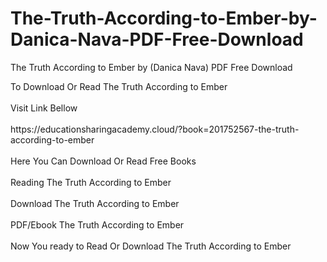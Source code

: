 # The-Truth-According-to-Ember-by-Danica-Nava-PDF-Free-Download
The Truth According to Ember by (Danica Nava) PDF Free Download
<div>To Download Or Read The Truth According to Ember</div>
<div>&nbsp;</div>
<div>Visit Link Bellow</div>
<div>&nbsp;</div>
<div>https://educationsharingacademy.cloud/?book=201752567-the-truth-according-to-ember</div>
<div>&nbsp;</div>
<div>Here You Can Download Or Read Free Books</div>
<div>&nbsp;</div>
<div>Reading The Truth According to Ember</div>
<div>&nbsp;</div>
<div>Download The Truth According to Ember</div>
<div>&nbsp;</div>
<div>PDF/Ebook The Truth According to Ember</div>
<div>&nbsp;</div>
<div>Now You ready to Read Or Download The Truth According to Ember</div>
<div>&nbsp;</div>
